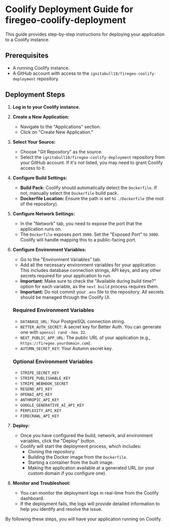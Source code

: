 # Coolify Deployment Guide for firegeo-coolify-deployment

This guide provides step-by-step instructions for deploying your application to a Coolify instance.

## Prerequisites

- A running Coolify instance.
- A GitHub account with access to the `ignitabull18/firegeo-coolify-deployment` repository.

## Deployment Steps

1.  **Log in to your Coolify instance.**

2.  **Create a New Application:**
    - Navigate to the "Applications" section.
    - Click on "Create New Application."

3.  **Select Your Source:**
    - Choose "Git Repository" as the source.
    - Select the `ignitabull18/firegeo-coolify-deployment` repository from your GitHub account. If it's not listed, you may need to grant Coolify access to it.

4.  **Configure Build Settings:**
    - **Build Pack:** Coolify should automatically detect the `Dockerfile`. If not, manually select the `Dockerfile` build pack.
    - **Dockerfile Location:** Ensure the path is set to `./Dockerfile` (the root of the repository).

5.  **Configure Network Settings:**
    - In the "Network" tab, you need to expose the port that the application runs on.
    - The `Dockerfile` exposes port `3000`. Set the "Exposed Port" to `3000`. Coolify will handle mapping this to a public-facing port.

6.  **Configure Environment Variables:**
    - Go to the "Environment Variables" tab.
    - Add all the necessary environment variables for your application. This includes database connection strings, API keys, and any other secrets required for your application to run.
    - **Important:** Make sure to check the "Available during build time?" option for each variable, as the `next build` process requires them.
    - **Important:** Do not commit your `.env` file to the repository. All secrets should be managed through the Coolify UI.

    ### Required Environment Variables
    - `DATABASE_URL`: Your PostgreSQL connection string.
    - `BETTER_AUTH_SECRET`: A secret key for Better Auth. You can generate one with `openssl rand -hex 32`.
    - `NEXT_PUBLIC_APP_URL`: The public URL of your application (e.g., `https://firegeo.yourdomain.com`).
    - `AUTUMN_SECRET_KEY`: Your Autumn secret key.

    ### Optional Environment Variables
    - `STRIPE_SECRET_KEY`
    - `STRIPE_PUBLISHABLE_KEY`
    - `STRIPE_WEBHOOK_SECRET`
    - `RESEND_API_KEY`
    - `OPENAI_API_KEY`
    - `ANTHROPIC_API_KEY`
    - `GOOGLE_GENERATIVE_AI_API_KEY`
    - `PERPLEXITY_API_KEY`
    - `FIRECRAWL_API_KEY`

7.  **Deploy:**
    - Once you have configured the build, network, and environment variables, click the "Deploy" button.
    - Coolify will start the deployment process, which includes:
        - Cloning the repository.
        - Building the Docker image from the `Dockerfile`.
        - Starting a container from the built image.
        - Making the application available at a generated URL (or your custom domain if you configure one).

8.  **Monitor and Troubleshoot:**
    - You can monitor the deployment logs in real-time from the Coolify dashboard.
    - If the deployment fails, the logs will provide detailed information to help you identify and resolve the issue.

By following these steps, you will have your application running on Coolify. 